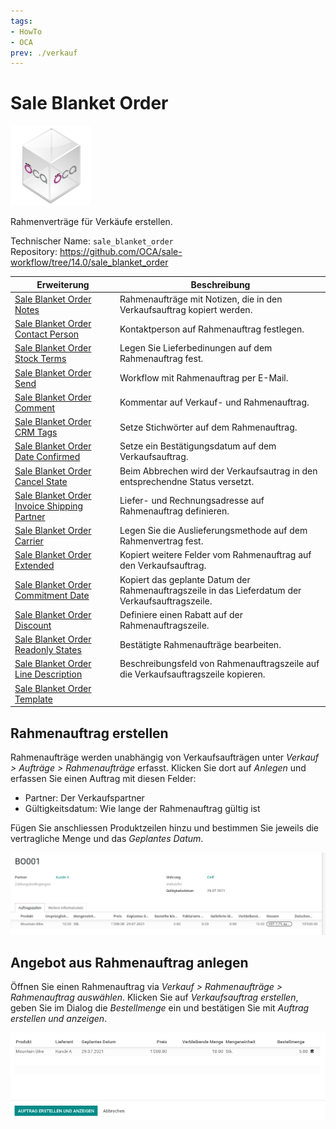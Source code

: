```yaml
---
tags:
- HowTo
- OCA
prev: ./verkauf
---
```


# Sale Blanket Order
![icon_oca_app](assets/icon_oca_app.png)

Rahmenverträge für Verkäufe erstellen.

Technischer Name: `sale_blanket_order`\
Repository: <https://github.com/OCA/sale-workflow/tree/14.0/sale_blanket_order>

| Erweiterung                                                                                             | Beschreibung                                                                                     |
| ------------------------------------------------------------------------------------------------------- | ------------------------------------------------------------------------------------------------ |
| [Sale Blanket Order Notes](Sale%20Blanket%20Order%20Notes.md)                                           | Rahmenaufträge mit Notizen, die in den Verkaufsauftrag kopiert werden.                           |
| [Sale Blanket Order Contact Person](Sale%20Blanket%20Order%20Contact%20Person.md)                       | Kontaktperson auf Rahmenauftrag festlegen.                                                       |
| [Sale Blanket Order Stock Terms](Sale%20Blanket%20Order%20Stock%20Terms.md)                             | Legen Sie Lieferbedinungen auf dem Rahmenauftrag fest.                                           |
| [Sale Blanket Order Send](Sale%20Blanket%20Order%20Send.md)                                             | Workflow mit Rahmenauftrag per E-Mail.                                                           |
| [Sale Blanket Order Comment](Sale%20Blanket%20Order%20Comment.md)                                       | Kommentar auf Verkauf- und Rahmenauftrag.                                                        |
| [Sale Blanket Order CRM Tags](Sale%20Blanket%20Order%20CRM%20Tags.md)                                   | Setze Stichwörter auf dem Rahmenauftrag.                                                         |
| [Sale Blanket Order Date Confirmed](Sale%20Blanket%20Order%20Date%20Confirmed.md)                       | Setze ein Bestätigungsdatum auf dem Verkaufsauftrag.                                             |
| [Sale Blanket Order Cancel State](Sale%20Blanket%20Order%20Cancel%20State.md)                           | Beim Abbrechen wird der Verkaufsautrag in den entsprechendne Status versetzt.                    |
| [Sale Blanket Order Invoice Shipping Partner](Sale%20Blanket%20Order%20Invoice%20Shipping%20Partner.md) | Liefer- und Rechnungsadresse auf Rahmenauftrag definieren.                                       |
| [Sale Blanket Order Carrier](Sale%20Blanket%20Order%20Carrier.md)                                       | Legen Sie die Auslieferungsmethode auf dem Rahmenvertrag fest.                                   |
| [Sale Blanket Order Extended](Sale%20Blanket%20Order%20Extended.md)                                     | Kopiert weitere Felder vom Rahmenauftrag auf den Verkaufsauftrag.                                |
| [Sale Blanket Order Commitment Date](Sale%20Blanket%20Order%20Commitment%20Date.md)                     | Kopiert das geplante Datum der Rahmenauftragszeile in das Lieferdatum der Verkaufsauftragszeile. |
| [Sale Blanket Order Discount](Sale%20Blanket%20Order%20Discount.md)                                     | Definiere einen Rabatt auf der Rahmenauftragszeile.                                              |
| [Sale Blanket Order Readonly States](Sale%20Blanket%20Order%20Readonly%20States.md)                     | Bestätigte Rahmenaufträge bearbeiten.                                                            |
| [Sale Blanket Order Line Description](Sale%20Blanket%20Order%20Line%20Description.md)                   | Beschreibungsfeld von Rahmenauftragszeile auf die Verkaufsauftragszeile kopieren.                |
| [Sale Blanket Order Template](Sale%20Blanket%20Order%20Template.md)                                                                                                        |                                                                                                  |

## Rahmenauftrag erstellen

Rahmenaufträge werden unabhängig von Verkaufsaufträgen unter *Verkauf > Aufträge > Rahmenaufträge* erfasst. Klicken Sie dort auf *Anlegen* und erfassen Sie einen Auftrag mit diesen Felder:

* Partner: Der Verkaufspartner
* Gültigkeitsdatum: Wie lange der Rahmenauftrag gültig ist

Fügen Sie anschliessen Produktzeilen hinzu und bestimmen Sie jeweils die vertragliche Menge und das *Geplantes Datum*.

![](assets/Sale%20Blanket%20Order%20Beispiel%20Rahmenauftrag.png)

## Angebot aus Rahmenauftrag anlegen

Öffnen Sie einen Rahmenauftrag via *Verkauf > Rahmenaufträge > Rahmenauftrag auswählen*. Klicken Sie auf *Verkaufsauftrag erstellen*, geben Sie im Dialog die  *Bestellmenge* ein und bestätigen Sie mit *Auftrag erstellen und anzeigen*.

![](assets/Sale%20Blanket%20Order%20Dialog.png)
